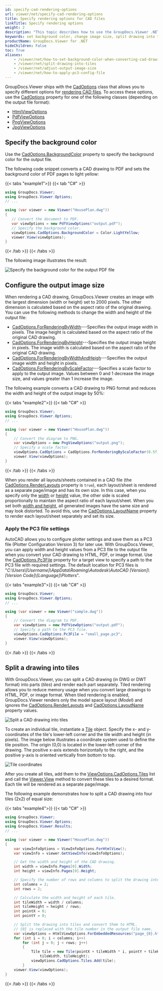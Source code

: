 ```yaml
---
id: specify-cad-rendering-options
url: viewer/net/specify-cad-rendering-options
title: Specify rendering options for CAD files
linkTitle: Specify rendering options
weight: 2
description: "This topic describes how to use the GroupDocs.Viewer .NET API (C#) to specify various options for rendering CAD files to HTML, PDF, PNG, and JPEG."
keywords: set background color, change image size, split drawing into tiles, dwg to pdf, cad to pdf, dwg to html, cad to html, dwg to image
productName: GroupDocs.Viewer for .NET
hideChildren: False
toc: True
aliases:
    - /viewer/net/how-to-set-background-color-when-converting-cad-drawings
    - /viewer/net/split-drawing-into-tiles
    - /viewer/net/adjust-output-image-size
    - /viewer/net/how-to-apply-pc3-config-file
---
```

GroupDocs.Viewer ships with the [CadOptions](https://reference.groupdocs.com/viewer/net/groupdocs.viewer.options/cadoptions) class that allows you to specify different options for [rendering CAD files](/viewer/net/render-cad-documents/). To access these options, use the [CadOptions](https://reference.groupdocs.com/viewer/net/groupdocs.viewer.options/baseviewoptions/properties/cadoptions) property for one of the following classes (depending on the output file format):

* [HtmlViewOptions](https://reference.groupdocs.com/net/viewer/groupdocs.viewer.options/htmlviewoptions) 
* [PdfViewOptions](https://reference.groupdocs.com/net/viewer/groupdocs.viewer.options/pdfviewoptions)
* [PngViewOptions](https://reference.groupdocs.com/net/viewer/groupdocs.viewer.options/pngviewoptions)
* [JpgViewOptions](https://reference.groupdocs.com/net/viewer/groupdocs.viewer.options/jpgviewoptions)

## Specify the background color

Use the [CadOptions.BackgroundColor](https://reference.groupdocs.com/viewer/net/groupdocs.viewer.options/cadoptions/properties/backgroundcolor) property to specify the background color for the output file. 

The following code snippet converts a CAD drawing to PDF and sets the background color of PDF pages to light yellow:

{{< tabs "example1">}}
{{< tab "C#" >}}
```csharp
using GroupDocs.Viewer;
using GroupDocs.Viewer.Options;
// ...

using (var viewer = new Viewer("HousePlan.dwg"))
{
   // Convert the document to PDF.
   var viewOptions = new PdfViewOptions("output.pdf");
   // Specify the background color.
   viewOptions.CadOptions.BackgroundColor = Color.LightYellow;
   viewer.View(viewOptions);
}
```
{{< /tab >}}
{{< /tabs >}}

The following image illustrates the result:

![Specify the background color for the output PDF file](/viewer/net/images/rendering-basics/render-cad-documents/set-background-color.png)

## Configure the output image size

When rendering a CAD drawing, GroupDocs.Viewer creates an image with the largest dimension (width or height) set to 2000 pixels. The other dimension is calculated based on the aspect ratio of the original drawing. You can use the following methods to change the width and height of the output file:

* [CadOptions.ForRenderingByWidth](https://reference.groupdocs.com/net/viewer/groupdocs.viewer.options/cadoptions/methods/forrenderingbywidth)---Specifies the output image width in pixels. The image height is calculated based on the aspect ratio of the original CAD drawing.
* [CadOptions.ForRenderingByHeight](https://reference.groupdocs.com/net/viewer/groupdocs.viewer.options/cadoptions/methods/forrenderingbyheight)---Specifies the output image height in pixels. The image width is calculated based on the aspect ratio of the original CAD drawing.
* [CadOptions.ForRenderingByWidthAndHeigh](https://reference.groupdocs.com/net/viewer/groupdocs.viewer.options/cadoptions/methods/forrenderingbywidthandheight)---Specifies the output image width and height in pixels. 
* [CadOptions.ForRenderingByScaleFactor](https://reference.groupdocs.com/net/viewer/groupdocs.viewer.options/cadoptions/methods/forrenderingbyscalefactor)---Specifies a scale factor to apply to the output image. Values between 0 and 1 decrease the image size, and values greater than 1 increase the image.

The following example converts a CAD drawing to PNG format and reduces the width and height of the output image by 50%:

{{< tabs "example2">}}
{{< tab "C#" >}}
```csharp
using GroupDocs.Viewer;
using GroupDocs.Viewer.Options;
// ...

using (var viewer = new Viewer("HousePlan.dwg"))
{
    // Convert the diagram to PNG.
    var viewOptions = new PngViewOptions("output.png");
    // Specify a scale factor.
    viewOptions.CadOptions = CadOptions.ForRenderingByScaleFactor(0.5f);
    viewer.View(viewOptions);
}
```
{{< /tab >}}
{{< /tabs >}}

When you render all layouts/sheets contained in a CAD file (the [CadOptions.RenderLayouts](https://reference.groupdocs.com/net/viewer/groupdocs.viewer.options/cadoptions/properties/renderlayouts) property is `true`), each layout/sheet is rendered as a separate page/image and has its own size. In this case, when you specify only the [width](https://reference.groupdocs.com/net/viewer/groupdocs.viewer.options/cadoptions/methods/forrenderingbywidth) or [height](https://reference.groupdocs.com/net/viewer/groupdocs.viewer.options/cadoptions/methods/forrenderingbyheight) value, the other side is scaled proportionally to maintain the aspect ratio of each layout/sheet. When you set both [width and height](https://reference.groupdocs.com/net/viewer/groupdocs.viewer.options/cadoptions/methods/forrenderingbywidthandheight), all generated images have the same size and may look distorted. To avoid this, use the [CadOptions.LayoutName](https://reference.groupdocs.com/viewer/net/groupdocs.viewer.options/cadoptions/properties/layoutname) property to render each layout/sheet separately and set its size.

### Apply the PC3 file settings

AutoCAD allows you to configure plotter settings and save them as a PC3 file (Plotter Configuration Version 3) for later use. With GroupDocs.Viewer, you can apply width and height values from a PC3 file to the output file when you convert your CAD drawing to HTML, PDF, or image format. Use the [CadOptions.Pc3File](https://reference.groupdocs.com/viewer/net/groupdocs.viewer.options/cadoptions/properties/pc3file) property for a target view to specify a path to the PC3 file with required settings. The default location for PC3 files is "*C:\Users\\[Username]\\AppData\Roaming\Autodesk\AutoCAD [Version]\\[Version Code]\\[Language]\Plotters*".

{{< tabs "example3">}}
{{< tab "C#" >}}
```csharp
using GroupDocs.Viewer;
using GroupDocs.Viewer.Options;
// ...

using (var viewer = new Viewer("sample.dwg"))
{
    // Convert the diagram to PDF.
    var viewOptions = new PdfViewOptions("output.pdf");
    // Specify a path to the PC3 file.
    viewOptions.CadOptions.Pc3File = "small_page.pc3";
    viewer.View(viewOptions);
}
```
{{< /tab >}}
{{< /tabs >}}

## Split a drawing into tiles

With GroupDocs.Viewer, you can split a CAD drawing (in DWG or DWT format) into parts (_tiles_) and render each part separately. Tiled rendering allows you to reduce memory usage when you convert large drawings to HTML, PDF, or image format. When tiled rendering is enabled, GroupDocs.Viewer renders only the model space layout (_Model_) and ignores the [CadOptions.RenderLayouts](https://reference.groupdocs.com/net/viewer/groupdocs.viewer.options/cadoptions/properties/renderlayouts) and [CadOptions.LayoutName](https://reference.groupdocs.com/viewer/net/groupdocs.viewer.options/cadoptions/properties/layoutname) property values.

![Split a CAD drawing into tiles](/viewer/net/images/rendering-basics/render-cad-documents/split-drawing-into-tiles.png)

To create an individual tile, instantiate a [Tile](https://reference.groupdocs.com/viewer/net/groupdocs.viewer.options/tile) object. Specify the x- and y-coordinates of the tile's lower-left corner and the tile width and height (in pixels). The image below illustrates a coordinate system used to define the tile position. The origin (0,0) is located in the lower-left corner of the drawing. The positive x-axis extends horizontally to the right, and the positive y-axis is oriented vertically from bottom to top.

![Tile coordinates](/viewer/net/images/rendering-basics/render-cad-documents/tile-coordinates.png)

After you create all tiles, add them to the [ViewOptions.CadOptions.Tiles](https://reference.groupdocs.com/net/viewer/groupdocs.viewer.options/cadoptions/properties/tiles) list and call the [Viewer.View](https://reference.groupdocs.com/viewer/net/groupdocs.viewer/viewer/methods/view) method to convert these tiles to a desired format. Each tile will be rendered as a separate page/image.

The following example demonstrates how to split a CAD drawing into four tiles (2x2) of equal size:

{{< tabs "example4">}}
{{< tab "C#" >}}
```csharp
using GroupDocs.Viewer;
using GroupDocs.Viewer.Options;
using GroupDocs.Viewer.Results;
// ...

using (var viewer = new Viewer("HousePlan.dwg"))
{
    var viewInfoOptions = ViewInfoOptions.ForHtmlView();
    var viewInfo = viewer.GetViewInfo(viewInfoOptions);

    // Get the width and height of the CAD drawing.
    int width = viewInfo.Pages[0].Width;
    int height = viewInfo.Pages[0].Height;

    // Specify the number of rows and columns to split the drawing into.
    int columns = 2;
    int rows = 2;

    // Calculate the width and height of each tile.
    int tileWidth = width / columns;
    int tileHeight = height / rows;
    int pointX = 0;
    int pointY = 0;

    // Split the drawing into tiles and convert them to HTML.
    // {0} is replaced with the tile number in the output file name.
    var viewOptions = HtmlViewOptions.ForEmbeddedResources("page_{0}.html");
    for (int i = 0; i < columns; i++)
        for (int j = 0; j < rows; j++)
        {
            Tile tile = new Tile(pointX + tileWidth * i, pointY + tileHeight * j,
                tileWidth, tileHeight);
            viewOptions.CadOptions.Tiles.Add(tile);
        }
    viewer.View(viewOptions);
}
```
{{< /tab >}}
{{< /tabs >}}
